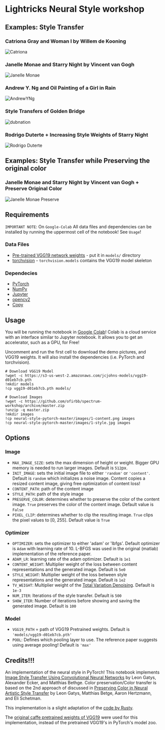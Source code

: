 # Lightricks Neural Style workshop

## Examples: Style Transfer
### Catriona Gray and Woman I by Willem de Kooning
![Catriona](https://i.imgur.com/Cx7WEZo.jpg)

### Janelle Monae and Starry Night by Vincent van Gogh
![Janelle Monae](https://i.imgur.com/WWq6I1U.jpg)

### Andrew Y. Ng and Oil Painting of a Girl in Rain
![AndrewYNg](https://i.imgur.com/cO9YdZI.jpg)

### Style Transfers of Golden Bridge
![dubnation](https://i.imgur.com/K2eCqjA.jpg)

### Rodrigo Duterte + Increasing Style Weights of Starry Night
![Rodrigo Duterte](https://i.imgur.com/bK8bnCN.jpg)

## Examples: Style Transfer while Preserving the original color
### Janelle Monae and Starry Night by Vincent van Gogh + Preserve Original Color
![Janelle Monae Preserve](https://i.imgur.com/asrUS0A.jpg) 

## Requirements
`IMPORTANT NOTE`: On `Google-Colab` All data files and dependencies can be installed by running the uppermost cell of the notebook! See `Usage`!

### Data Files
* [Pre-trained VGG19 network weights](https://s3-us-west-2.amazonaws.com/jcjohns-models/vgg16-00b39a1b.pth) - put it in `models/` directory
* [torchvision](https://pytorch.org/) - `torchvision.models` contains the VGG19 model skeleton

### Dependecies
* [PyTorch](https://pytorch.org/)
* [NumPy](https://www.scipy.org/install.html)
* [Jupyter](http://jupyter.org/install)
* [opencv2](https://matplotlib.org/users/installing.html)
* [Copy](https://docs.python.org/3/library/copy.html)

## Usage
You will be running  the notebook in [Google Colab](https://colab.research.google.com/github/ofirbb/spectrum-workshop/blob/master/neural_style.ipynb)! Colab is a cloud service with an interface similar to Jupyter notebook. It allows you to get an accelerator, such as a GPU, for Free!

Uncomment and run the first cell to download the demo pictures, and VGG19 weights. It will also install the dependencies (i.e. PyTorch and torchvision).
```
# Download VGG19 Model
!wget -c https://s3-us-west-2.amazonaws.com/jcjohns-models/vgg19-d01eb7cb.pth
!mkdir models
!cp vgg19-d01eb7cb.pth models/

# Download Images
!wget -c https://github.com/ofirbb/spectrum-workshop/archive/master.zip
!unzip -q master.zip
!mkdir images
!cp neural-style-pytorch-master/images/1-content.png images
!cp neural-style-pytorch-master/images/1-style.jpg images
```

## Options
### Image
* `MAX_IMAGE_SIZE`: sets the max dimension of height or weight. Bigger GPU memory is needed to run larger images. Default is `512`px.
* `INIT_IMAGE`: sets the initial image file to either `'random'` or `'content'`. Default is `random` which initializes a noise image. Content copies a resized content image, giving free optimization of content loss!
* `CONTENT_PATH`: path of the content image
* `STYLE_PATH`: path of the style image
* `PRESERVE_COLOR`: determines whether to preserve the color of the content image. `True` preserves the color of the content image. Default value is `False` 
* `PIXEL_CLIP`: determines whether to clip the resulting image. `True` clips the pixel values to [0, 255]. Default value is `True` 

### Optimizer
* `OPTIMIZER`: sets the optimizer to either 'adam' or 'lbfgs'. Default optimizer is `Adam` with learning rate of 10. L-BFGS was used in the original (matlab) implementation of the reference paper.
* `ADAM_LR`: learning rate of the adam optimizer. Default is `1e1`
* `CONTENT_WEIGHT`: Multiplier weight of the loss between content representations and the generated image. Default is `5e0`
* `STYLE_WEIGHT`: Multiplier weight of the loss between style representations and the generated image. Default is `1e2`
* `TV_WEIGHT`: Multiplier weight of the [Total Variation Denoising](https://github.com/jcjohnson/neural-style/issues/302). Default is `1e-3`
* `NUM_ITER`: Iterations of the style transfer. Default is `500`
* `SHOW_ITER`: Number of iterations before showing and saving the generated image. Default is `100`

### Model
* `VGG19_PATH` = path of VGG19 Pretrained weights. Default is `'models/vgg19-d01eb7cb.pth'`
* `POOL`: Defines which pooling layer to use. The reference paper suggests using average pooling! Default is `'max'`

## Credits!!!

An implementation of the neural style in PyTorch! This notebook implements [Image Style Transfer Using Convolutional Neural Networks](https://www.cv-foundation.org/openaccess/content_cvpr_2016/papers/Gatys_Image_Style_Transfer_CVPR_2016_paper.pdf) by Leon Gatys, Alexander Ecker, and Matthias Bethge. Color preservation/Color transfer is based on the 2nd approach of discussed in [Preserving Color in Neural Artistic Style Transfer](https://arxiv.org/pdf/1606.05897.pdf) by Leon Gatys, Matthias Betge, Aaron Hertzmann, and Eli Schetman.

This implementation is a slight adaptation of the [code by Rusty](https://github.com/rrmina/neural-style-pytorch).

The [original caffe pretrained weights of VGG19](https://github.com/jcjohnson/pytorch-vgg) were used for this implementation, instead of the pretrained VGG19's in PyTorch's model zoo.
